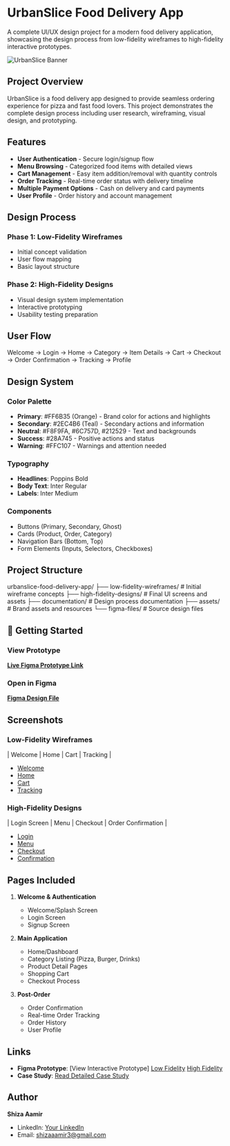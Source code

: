 # UrbanSlice Food Delivery App 

A complete UI/UX design project for a modern food delivery application, showcasing the design process from low-fidelity wireframes to high-fidelity interactive prototypes.

![UrbanSlice Banner](assets/app-banner.png)

## Project Overview

UrbanSlice is a food delivery app designed to provide seamless ordering experience for pizza and fast food lovers. This project demonstrates the complete design process including user research, wireframing, visual design, and prototyping.

## Features

- **User Authentication** - Secure login/signup flow
- **Menu Browsing** - Categorized food items with detailed views
- **Cart Management** - Easy item addition/removal with quantity controls
- **Order Tracking** - Real-time order status with delivery timeline
- **Multiple Payment Options** - Cash on delivery and card payments
- **User Profile** - Order history and account management

## Design Process

### Phase 1: Low-Fidelity Wireframes
- Initial concept validation
- User flow mapping
- Basic layout structure

### Phase 2: High-Fidelity Designs
- Visual design system implementation
- Interactive prototyping
- Usability testing preparation

## User Flow
Welcome → Login → Home → Category → Item Details → Cart → Checkout → Order Confirmation → Tracking → Profile

## Design System

### Color Palette
- **Primary**: #FF6B35 (Orange) - Brand color for actions and highlights
- **Secondary**: #2EC4B6 (Teal) - Secondary actions and information
- **Neutral**: #F8F9FA, #6C757D, #212529 - Text and backgrounds
- **Success**: #28A745 - Positive actions and status
- **Warning**: #FFC107 - Warnings and attention needed

### Typography
- **Headlines**: Poppins Bold
- **Body Text**: Inter Regular
- **Labels**: Inter Medium

### Components
- Buttons (Primary, Secondary, Ghost)
- Cards (Product, Order, Category)
- Navigation Bars (Bottom, Top)
- Form Elements (Inputs, Selectors, Checkboxes)

## Project Structure
urbanslice-food-delivery-app/
├── low-fidelity-wireframes/ # Initial wireframe concepts
├── high-fidelity-designs/ # Final UI screens and assets
├── documentation/ # Design process documentation
├── assets/ # Brand assets and resources
└── figma-files/ # Source design files

## 🚀 Getting Started

### View Prototype
[**Live Figma Prototype Link**](https://www.figma.com/proto/your-prototype-link)

### Open in Figma
[**Figma Design File**](https://www.figma.com/file/your-design-file-link)

## Screenshots

### Low-Fidelity Wireframes
  | Welcome | Home | Cart | Tracking |

- [Welcome](low-fidelity-wireframes/welcome-login.png)
- [Home](low-fidelity-wireframes/home-screen.png)
- [Cart](low-fidelity-wireframes/cart.png)
- [Tracking](low-fidelity-wireframes/order-tracking.png) 

### High-Fidelity Designs
  | Login Screen | Menu | Checkout | Order Confirmation |

- [Login](high-fidelity-designs/final-screens/02-login.png)
- [Menu](high-fidelity-designs/final-screens/04-category.png)
- [Checkout](high-fidelity-designs/final-screens/06-checkout.png)
- [Confirmation](high-fidelity-designs/final-screens/08-order-success.png) 

## Pages Included

1. **Welcome & Authentication**
   - Welcome/Splash Screen
   - Login Screen
   - Signup Screen

2. **Main Application**
   - Home/Dashboard
   - Category Listing (Pizza, Burger, Drinks)
   - Product Detail Pages
   - Shopping Cart
   - Checkout Process

3. **Post-Order**
   - Order Confirmation
   - Real-time Order Tracking
   - Order History
   - User Profile

## Links

- **Figma Prototype**: [View Interactive Prototype]
      [Low Fidelity]( https://www.figma.com/design/3nrZyomeTfuGgzHa645dqS/Food-Delivery-App?t=2XLHgnIPPX3xjIbs-1 )
      [High Fidelity](https://www.figma.com/design/xblpznapHP09DGLBZYNjtk/Food-Delivery-App--Copy-?node-id=0-1&t=2XLHgnIPPX3xjIbs-1)
- **Case Study**: [Read Detailed Case Study](documentation/design-process.md)

## Author

**Shiza Aamir**
- LinkedIn: [Your LinkedIn](www.linkedin.com/in/shiza-aamir-4805a1267)
- Email: shizaaamir3@gmail.com
